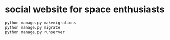 # social website for space enthusiasts

```bash
python manage.py makemigrations
python manage.py migrate
python manage.py runserver
```
